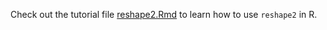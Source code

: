 Check out the tutorial file [reshape2.Rmd](https://github.com/kazi11/reshape2_tutorial/blob/master/reshape2.Rmd) to learn how to use `reshape2` in R.
